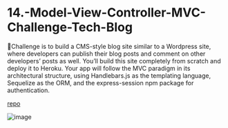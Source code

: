 # 14.-Model-View-Controller-MVC-Challenge-Tech-Blog
🦺Challenge  is to build a CMS-style blog site similar to a Wordpress site, where developers can publish their blog posts and comment on other developers’ posts as well. You’ll build this site completely from scratch and deploy it to Heroku. Your app will follow the MVC paradigm in its architectural structure, using Handlebars.js as the templating language, Sequelize as the ORM, and the express-session npm package for authentication.



[repo](https://github.com/InaWise/14.-Model-View-Controller-MVC-Challenge-Tech-Blog)

![image](https://user-images.githubusercontent.com/77795818/126400829-d907b5a2-ba3f-45b2-a699-a27c11de2cce.png)

